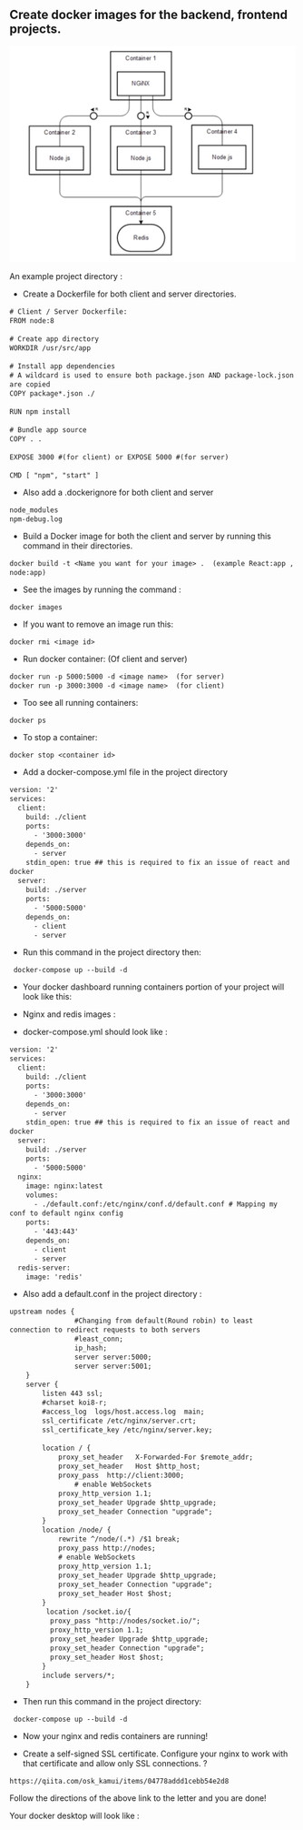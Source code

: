 ## Create docker images for the backend, frontend projects.

![](docker.png)

An example project directory :

* Create a Dockerfile for both client and server directories.


```
# Client / Server Dockerfile: 
FROM node:8

# Create app directory
WORKDIR /usr/src/app

# Install app dependencies
# A wildcard is used to ensure both package.json AND package-lock.json are copied
COPY package*.json ./

RUN npm install

# Bundle app source
COPY . .

EXPOSE 3000 #(for client) or EXPOSE 5000 #(for server)

CMD [ "npm", "start" ] 

```

* Also add a .dockerignore for both client and server

```
node_modules
npm-debug.log
```

*  Build a Docker image for both the client and server by running this command in their directories.

```
docker build -t <Name you want for your image> .  (example React:app , node:app)
```

* See the images by running the command :

```
docker images 
```
* If you want to remove an image run this:

```
docker rmi <image id>
```

* Run docker container: (Of client and server)

```
docker run -p 5000:5000 -d <image name>  (for server)
docker run -p 3000:3000 -d <image name>  (for client)

```

* Too see all running containers: 

```
docker ps
```

* To stop a container:

```
docker stop <container id>
```



* Add a docker-compose.yml file in the project directory

```
version: '2'
services:
  client:
    build: ./client
    ports:
      - '3000:3000'
    depends_on:
      - server
    stdin_open: true ## this is required to fix an issue of react and docker
  server:
    build: ./server
    ports:
      - '5000:5000'
    depends_on:
      - client
      - server
```
* Run this command in the project directory then: 

```
 docker-compose up --build -d
```
* Your docker dashboard running containers portion of your project will look like this: 

* Nginx and redis images :
 - docker-compose.yml should look like : 

 
```
version: '2'
services:
  client:
    build: ./client
    ports:
      - '3000:3000'
    depends_on:
      - server
    stdin_open: true ## this is required to fix an issue of react and docker
  server:
    build: ./server
    ports:
      - '5000:5000'
  nginx:
    image: nginx:latest
    volumes:
      - ./default.conf:/etc/nginx/conf.d/default.conf # Mapping my conf to default nginx config
    ports:
      - '443:443'
    depends_on:
      - client
      - server
  redis-server:
    image: 'redis'

```

* Also add a default.conf in the project directory :

```
upstream nodes {
                #Changing from default(Round robin) to least connection to redirect requests to both servers
                #least_conn;
                ip_hash;
                server server:5000;
                server server:5001;
    }
    server {
        listen 443 ssl;
        #charset koi8-r;
        #access_log  logs/host.access.log  main;
        ssl_certificate /etc/nginx/server.crt;
        ssl_certificate_key /etc/nginx/server.key;
        
        location / {
            proxy_set_header   X-Forwarded-For $remote_addr;
            proxy_set_header   Host $http_host;
            proxy_pass  http://client:3000;
                # enable WebSockets
            proxy_http_version 1.1;
            proxy_set_header Upgrade $http_upgrade;
            proxy_set_header Connection "upgrade";
        }
        location /node/ {
            rewrite ^/node/(.*) /$1 break;
            proxy_pass http://nodes;
            # enable WebSockets
            proxy_http_version 1.1;
            proxy_set_header Upgrade $http_upgrade;
            proxy_set_header Connection "upgrade";
            proxy_set_header Host $host;
        }
         location /socket.io/{
          proxy_pass "http://nodes/socket.io/";
          proxy_http_version 1.1;
          proxy_set_header Upgrade $http_upgrade;
          proxy_set_header Connection "upgrade";
          proxy_set_header Host $host;
        }
        include servers/*;
    }

```

* Then run this command in the project directory:

```
 docker-compose up --build -d
```
* Now your nginx and redis containers are running!

* Create a self-signed SSL certificate. Configure your nginx to work with that certificate and allow only SSL connections. ?

```
https://qiita.com/osk_kamui/items/04778addd1cebb54e2d8
```
Follow the directions of the above link to the letter and you are done!

Your docker desktop will look like :


















 